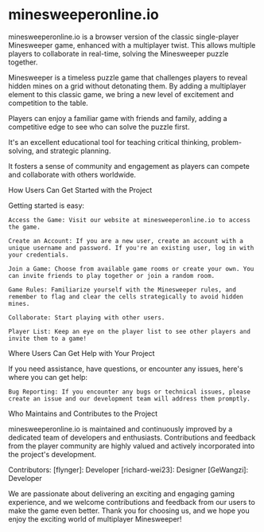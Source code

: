 # minesweeperonline.io
minesweeperonline.io is a browser version of the classic single-player Minesweeper game, enhanced with a multiplayer twist. This allows multiple players to collaborate in real-time, solving the Minesweeper puzzle together.


Minesweeper is a timeless puzzle game that challenges players to reveal hidden mines on a grid without detonating them. By adding a multiplayer element to this classic game, we bring a new level of excitement and competition to the table. 

Players can enjoy a familiar game with friends and family, adding a competitive edge to see who can solve the puzzle first.

It's an excellent educational tool for teaching critical thinking, problem-solving, and strategic planning.

It fosters a sense of community and engagement as players can compete and collaborate with others worldwide.


How Users Can Get Started with the Project

Getting started is easy:

    Access the Game: Visit our website at minesweeperonline.io to access the game.
    
    Create an Account: If you are a new user, create an account with a unique username and password. If you're an existing user, log in with your credentials.
    
    Join a Game: Choose from available game rooms or create your own. You can invite friends to play together or join a random room.
    
    Game Rules: Familiarize yourself with the Minesweeper rules, and remember to flag and clear the cells strategically to avoid hidden mines.
    
    Collaborate: Start playing with other users.
    
    Player List: Keep an eye on the player list to see other players and invite them to a game!


Where Users Can Get Help with Your Project

If you need assistance, have questions, or encounter any issues, here's where you can get help:

    Bug Reporting: If you encounter any bugs or technical issues, please create an issue and our development team will address them promptly.


Who Maintains and Contributes to the Project

minesweeperonline.io is maintained and continuously improved by a dedicated team of developers and enthusiasts. Contributions and feedback from the player community are highly valued and actively incorporated into the project's development.


Contributors:
    [flynger]: Developer
    [richard-wei23]: Designer
    [GeWangzi]: Developer

We are passionate about delivering an exciting and engaging gaming experience, and we welcome contributions and feedback from our users to make the game even better.
Thank you for choosing us, and we hope you enjoy the exciting world of multiplayer Minesweeper!
